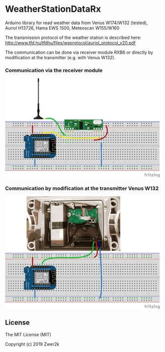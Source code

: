 # WeatherStationDataRx
Arduino library for read weather data from Venus W174/W132 (tested), Auriol H13726, Hama EWS 1500, Meteoscan W155/W160

The transmission protocol of the weather station is described here: 
http://www.tfd.hu/tfdhu/files/wsprotocol/auriol_protocol_v20.pdf


The communication can be done via receiver module RXB6 or directly by modification at the transmitter (e.g. with Venus W132). 

### Communication via the receiver module
![Connecting RXB6](doc/RXB6_connect.png)

### Communication by modification at the transmitter Venus W132
![Connecting RXB6](doc/W132_connect.png)


## License

The MIT License (MIT)

Copyright (c) 2019 Zwer2k
